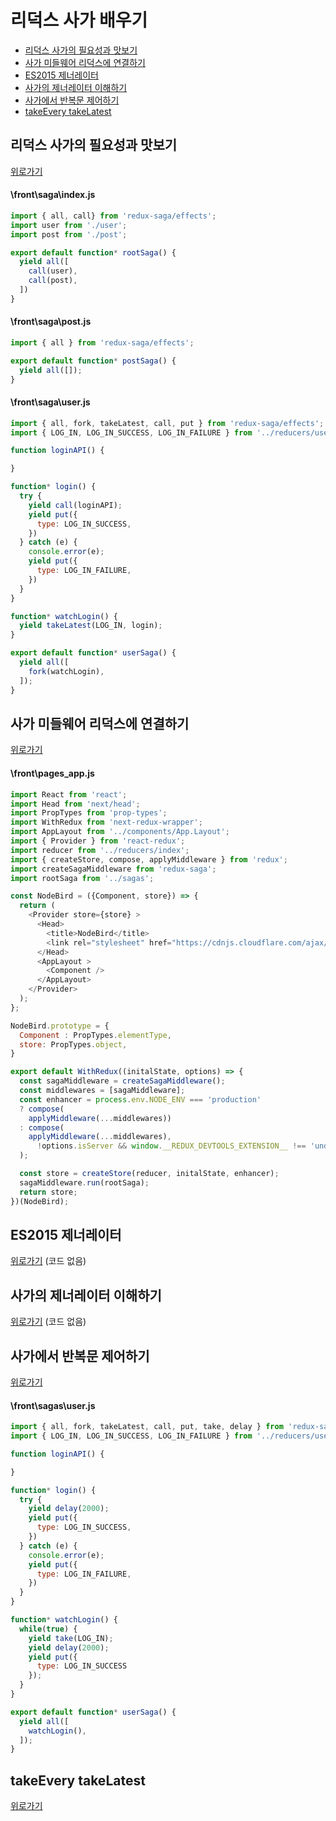 # 리덕스 사가 배우기

+ [리덕스 사가의 필요성과 맛보기](#리덕스-사가의-필요성과-맛보기)
+ [사가 미들웨어 리덕스에 연결하기](#사가-미들웨어-리덕스에-연결하기)
+ [ES2015 제너레이터](#ES2015-제너레이터)
+ [사가의 제너레이터 이해하기](#사가의-제너레이터-이해하기)
+ [사가에서 반복문 제어하기](#사가에서-반복문-제어하기)
+ [takeEvery takeLatest](#takeEvery-takeLatest)



## 리덕스 사가의 필요성과 맛보기
[위로가기](#리덕스-사가-배우기)

#### \front\saga\index.js
```js
import { all, call} from 'redux-saga/effects';
import user from './user';
import post from './post';

export default function* rootSaga() {
  yield all([
    call(user),
    call(post),
  ])
}
```

#### \front\saga\post.js
```js
import { all } from 'redux-saga/effects';

export default function* postSaga() {
  yield all([]);
}
```

#### \front\saga\user.js
```js
import { all, fork, takeLatest, call, put } from 'redux-saga/effects';
import { LOG_IN, LOG_IN_SUCCESS, LOG_IN_FAILURE } from '../reducers/user'

function loginAPI() {

}

function* login() {
  try {
    yield call(loginAPI);
    yield put({
      type: LOG_IN_SUCCESS,
    })
  } catch (e) {
    console.error(e);
    yield put({
      type: LOG_IN_FAILURE,
    })
  }
}

function* watchLogin() {
  yield takeLatest(LOG_IN, login);
}

export default function* userSaga() {
  yield all([
    fork(watchLogin),
  ]);
}
``` 

## 사가 미들웨어 리덕스에 연결하기
[위로가기](#리덕스-사가-배우기)

#### \front\pages\_app.js
```js
import React from 'react';
import Head from 'next/head';
import PropTypes from 'prop-types';
import WithRedux from 'next-redux-wrapper';
import AppLayout from '../components/App.Layout';
import { Provider } from 'react-redux'; 
import reducer from '../reducers/index';
import { createStore, compose, applyMiddleware } from 'redux';
import createSagaMiddleware from 'redux-saga';
import rootSaga from '../sagas';

const NodeBird = ({Component, store}) => {
  return (
    <Provider store={store} > 
      <Head>
        <title>NodeBird</title>
        <link rel="stylesheet" href="https://cdnjs.cloudflare.com/ajax/libs/antd/3.16.2/antd.css" />
      </Head>
      <AppLayout >
        <Component />
      </AppLayout>
    </Provider>
  );
};

NodeBird.prototype = {
  Component : PropTypes.elementType,
  store: PropTypes.object,
}

export default WithRedux((initalState, options) => {
  const sagaMiddleware = createSagaMiddleware();
  const middlewares = [sagaMiddleware];
  const enhancer = process.env.NODE_ENV === 'production' 
  ? compose( 
    applyMiddleware(...middlewares))
  : compose(
    applyMiddleware(...middlewares), 
      !options.isServer && window.__REDUX_DEVTOOLS_EXTENSION__ !== 'undefined' ? window.__REDUX_DEVTOOLS_EXTENSION__() : (f) => f,
  );

  const store = createStore(reducer, initalState, enhancer);
  sagaMiddleware.run(rootSaga); 
  return store;
})(NodeBird);
```

## ES2015 제너레이터
[위로가기](#리덕스-사가-배우기)
(코드 없음)

## 사가의 제너레이터 이해하기
[위로가기](#리덕스-사가-배우기)
(코드 없음)

## 사가에서 반복문 제어하기
[위로가기](#리덕스-사가-배우기)

#### \front\sagas\user.js
```js
import { all, fork, takeLatest, call, put, take, delay } from 'redux-saga/effects';
import { LOG_IN, LOG_IN_SUCCESS, LOG_IN_FAILURE } from '../reducers/user'

function loginAPI() {

}

function* login() {
  try {
    yield delay(2000);
    yield put({
      type: LOG_IN_SUCCESS,
    })
  } catch (e) {
    console.error(e);
    yield put({
      type: LOG_IN_FAILURE,
    })
  }
}

function* watchLogin() {
  while(true) {
    yield take(LOG_IN);
    yield delay(2000);
    yield put({
      type: LOG_IN_SUCCESS
    });
  }
}

export default function* userSaga() {
  yield all([
    watchLogin(),
  ]);
}
```


## takeEvery takeLatest
[위로가기](#리덕스-사가-배우기)

